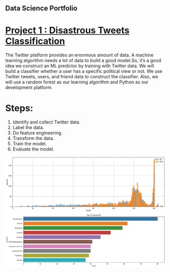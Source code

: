 
## Data Science Portfolio
# [Project 1 : Disastrous Tweets Classification](https://github.com/Monitkumar/Tweets_classification_app)
The Twitter platform provides an enormous amount of data. A machine learning algorithm needs a lot of data to build a good model.So, it’s a good idea we construct an ML predictor by training with Twitter data.
We will build a classifier whether a user has a specific political view or not. We use Twitter tweets, users, and friend data to construct the classifier. Also, we will use a random forest as our learning algorithm and Python as our development platform.

# Steps:
1. Identify and collect Twitter data.
2. Label the data.
3. Do feature engineering.
4. Transform the data.
5. Train the model.
6. Evaluate the model.

![](/Images/upload1.png)
![](/Images/upload2.png)

